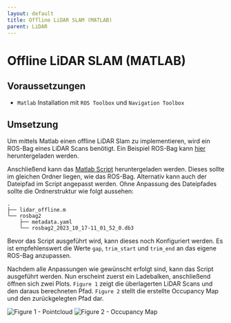 ```yaml
---
layout: default
title: Offline LiDAR SLAM (MATLAB)
parent: LiDAR
---
```


# Offline LiDAR SLAM (MATLAB)

## Voraussetzungen

- `Matlab` Installation mit `ROS Toolbox` und `Navigation Toolbox`

## Umsetzung

Um mittels Matlab einen offline LiDAR Slam zu implementieren, wird ein ROS-Bag eines LiDAR Scans benötigt.
Ein Beispiel ROS-Bag kann [hier](https://github.com/Flo2410/MobiController-Docs/blob/main/assets/ros/rosbag2) heruntergeladen werden.

Anschließend kann das [Matlab Script](https://github.com/Flo2410/MobiController-Docs/blob/main/assets/code/matlab/lidar_offline.m) heruntergeladen werden.
Dieses sollte im gleichen Ordner liegen, wie das ROS-Bag. Alternativ kann auch der Dateipfad im Script angepasst werden.
Ohne Anpassung des Dateipfades sollte die Ordnerstruktur wie folgt aussehen:

```
.
├── lidar_offline.m
└── rosbag2
    ├── metadata.yaml
    └── rosbag2_2023_10_17-11_01_52_0.db3
```

Bevor das Script ausgeführt wird, kann dieses noch Konfiguriert werden.
Es ist empfehlenswert die Werte `gap`, `trim_start` und `trim_end` an das eigene ROS-Bag anzupassen.

Nachdem alle Anpassungen wie gewünscht erfolgt sind, kann das Script ausgeführt werden. Nun erscheint zuerst ein Ladebalken, anschließend öffnen sich zwei Plots.
`Figure 1` zeigt die überlagerten LiDAR Scans und den daraus berechneten Pfad.
`Figure 2` stellt die erstellte Occupancy Map und den zurückgelegten Pfad dar.

![Figure 1 - Pointcloud]({{site.url}}/assets/imgs/lidar/matlab_slam_offline_pointcloud.png "Figure 1")
![Figure 2 - Occupancy Map]({{site.url}}/assets/imgs/lidar/matlab_slam_offline_occ_map.png "Figure 2")
